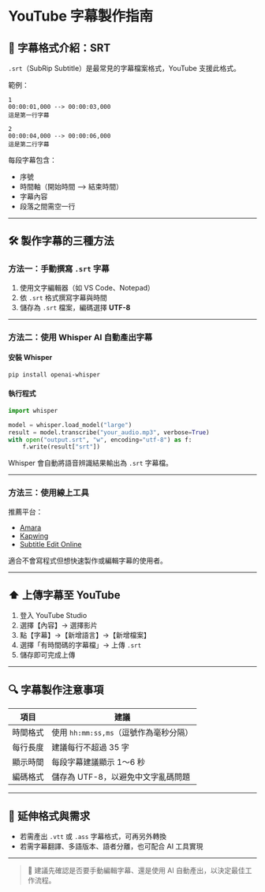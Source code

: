 # YouTube 字幕製作指南

## 📘 字幕格式介紹：SRT

`.srt`（SubRip Subtitle）是最常見的字幕檔案格式，YouTube 支援此格式。

範例：

```
1
00:00:01,000 --> 00:00:03,000
這是第一行字幕

2
00:00:04,000 --> 00:00:06,000
這是第二行字幕
```

每段字幕包含：
- 序號
- 時間軸（開始時間 --> 結束時間）
- 字幕內容
- 段落之間需空一行

---

## 🛠 製作字幕的三種方法

### 方法一：手動撰寫 `.srt` 字幕

1. 使用文字編輯器（如 VS Code、Notepad）
2. 依 `.srt` 格式撰寫字幕與時間
3. 儲存為 `.srt` 檔案，編碼選擇 **UTF-8**

---

### 方法二：使用 Whisper AI 自動產出字幕

#### 安裝 Whisper
```bash
pip install openai-whisper
```

#### 執行程式
```python
import whisper

model = whisper.load_model("large")
result = model.transcribe("your_audio.mp3", verbose=True)
with open("output.srt", "w", encoding="utf-8") as f:
    f.write(result["srt"])
```

Whisper 會自動將語音辨識結果輸出為 `.srt` 字幕檔。

---

### 方法三：使用線上工具

推薦平台：
- [Amara](https://amara.org/)
- [Kapwing](https://www.kapwing.com/)
- [Subtitle Edit Online](https://www.nikse.dk/subtitleedit/online)

適合不會寫程式但想快速製作或編輯字幕的使用者。

---

## ⬆️ 上傳字幕至 YouTube

1. 登入 YouTube Studio
2. 選擇【內容】→ 選擇影片
3. 點【字幕】→【新增語言】→【新增檔案】
4. 選擇「有時間碼的字幕檔」→ 上傳 `.srt`
5. 儲存即可完成上傳

---

## 🔍 字幕製作注意事項

| 項目 | 建議 |
|------|------|
| 時間格式 | 使用 `hh:mm:ss,ms`（逗號作為毫秒分隔） |
| 每行長度 | 建議每行不超過 35 字 |
| 顯示時間 | 每段字幕建議顯示 1～6 秒 |
| 編碼格式 | 儲存為 UTF-8，以避免中文字亂碼問題 |

---

## 📂 延伸格式與需求

- 若需產出 `.vtt` 或 `.ass` 字幕格式，可再另外轉換
- 若需字幕翻譯、多語版本、語者分離，也可配合 AI 工具實現

---

> 📌 建議先確認是否要手動編輯字幕、還是使用 AI 自動產出，以決定最佳工作流程。
```
